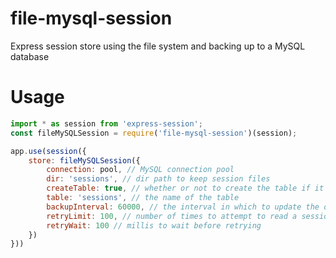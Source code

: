 # file-mysql-session
Express session store using the file system and backing up to a MySQL database

# Usage
```javascript
import * as session from 'express-session';
const fileMySQLSession = require('file-mysql-session')(session);

app.use(session({
    store: fileMySQLSession({
        connection: pool, // MySQL connection pool
        dir: 'sessions', // dir path to keep session files
        createTable: true, // whether or not to create the table if it doesn not exist
        table: 'sessions', // the name of the table
        backupInterval: 60000, // the interval in which to update the database, in millis
        retryLimit: 100, // number of times to attempt to read a session before failure, negative for infinite
        retryWait: 100 // millis to wait before retrying
    })
}))
```
